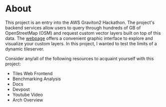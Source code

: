 # About

This project is an entry into the AWS Graviton2 Hackathon. The project's backend services allow users to query through hundreds of GB of OpenStreetMap (OSM) and request custom vector layers built on top of this data. The [webpage](https://tiles.maphub.dev/index.html) offers a convenient graphic interface to explore and visualize your custom layers. In this project, I wanted to test the limits of a dynamic tileserver. 

Consider any/all of the following resources to acquaint yourself with this project:

- Tiles Web Frontend
- Benchmarking Analysis
- Docs
- Devpost
- Youtube Video
- Arch Overview
